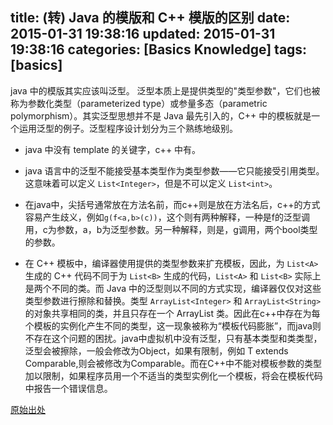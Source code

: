 title: (转) Java 的模版和 C++ 模版的区别
date: 2015-01-31 19:38:16
updated: 2015-01-31 19:38:16
categories: [Basics Knowledge]
tags: [basics]
---

java 中的模版其实应该叫泛型。 泛型本质上是提供类型的"类型参数"，它们也被称为参数化类型（parameterized type）或参量多态（parametric polymorphism）。其实泛型思想并不是 Java 最先引入的，C++ 中的模板就是一个运用泛型的例子。泛型程序设计划分为三个熟练地级别。

* java 中没有 template 的关键字，c++ 中有。

* java 语言中的泛型不能接受基本类型作为类型参数――它只能接受引用类型。这意味着可以定义 `List<Integer>`，但是不可以定义 `List<int>`。

* 在java中，尖括号通常放在方法名前，而c++则是放在方法名后，c++的方式容易产生歧义，例如`g(f<a,b>(c))`，这个则有两种解释，一种是f的泛型调用，c为参数，a，b为泛型参数。另一种解释，则是，g调用，两个bool类型的参数。

* 在 C++ 模板中，编译器使用提供的类型参数来扩充模板，因此，为 `List<A>` 生成的 C++ 代码不同于为 `List<B>` 生成的代码，`List<A>` 和 `List<B>` 实际上是两个不同的类。而 Java 中的泛型则以不同的方式实现，编译器仅仅对这些类型参数进行擦除和替换。类型 `ArrayList<Integer>` 和 `ArrayList<String>` 的对象共享相同的类，并且只存在一个 ArrayList 类。因此在c++中存在为每个模板的实例化产生不同的类型，这一现象被称为“模板代码膨胀”，而java则不存在这个问题的困扰。java中虚拟机中没有泛型，只有基本类型和类类型，泛型会被擦除，一般会修改为Object，如果有限制，例如 T extends Comparable,则会被修改为Comparable。而在C++中不能对模板参数的类型加以限制，如果程序员用一个不适当的类型实例化一个模板，将会在模板代码中报告一个错误信息。


[原始出处](http://blog.163.com/maravilla_evol/blog/static/139564699201061694833152/ "原始出处")


